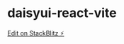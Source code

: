 # daisyui-react-vite

[Edit on StackBlitz ⚡️](https://stackblitz.com/edit/daisyui-react-vite-3jdych)